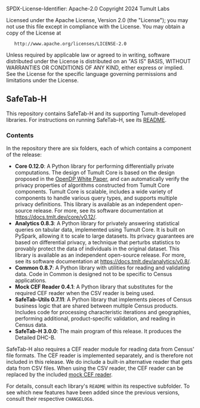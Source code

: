 SPDX-License-Identifier: Apache-2.0
Copyright 2024 Tumult Labs

   Licensed under the Apache License, Version 2.0 (the "License");
   you may not use this file except in compliance with the License.
   You may obtain a copy of the License at

       http://www.apache.org/licenses/LICENSE-2.0

   Unless required by applicable law or agreed to in writing, software
   distributed under the License is distributed on an "AS IS" BASIS,
   WITHOUT WARRANTIES OR CONDITIONS OF ANY KIND, either express or implied.
   See the License for the specific language governing permissions and
   limitations under the License.

## SafeTab-H

This repository contains SafeTab-H and its supporting Tumult-developed libraries. For instructions on running SafeTab-H, see its [README](safetab_h/README.md).

### Contents

In the repository there are six folders, each of which contains a component of the release:

- **Core 0.12.0**: A Python library for performing differentially private computations. The design of Tumult Core is based on the design proposed in the [OpenDP White Paper](https://projects.iq.harvard.edu/files/opendp/files/opendp_programming_framework_11may2020_1_01.pdf), and can automatically verify the privacy properties of algorithms constructed from Tumult Core components. Tumult Core is scalable, includes a wide variety of components to handle various query types, and supports multiple privacy definitions. This library is available as an independent open-source release. For more, see its software documentation at https://docs.tmlt.dev/core/v0.12/.
- **Analytics 0.8.3**: A Python library for privately answering statistical queries on tabular data, implemented using Tumult Core. It is built on PySpark, allowing it to scale to large datasets. Its privacy guarantees are based on differential privacy, a technique that perturbs statistics to provably protect the data of individuals in the original dataset. This library is available as an independent open-source release. For more, see its software documentation at https://docs.tmlt.dev/analytics/v0.8/.
- **Common 0.8.7**: A Python library with utilities for reading and validating data. Code in Common is designed not to be specific to Census applications.
- **Mock CEF Reader 0.4.1**: A Python library that substitutes for the required CEF reader when the CSV reader is being used.
- **SafeTab-Utils 0.7.11**: A Python library that implements pieces of Census business logic that are shared between multiple Census products. Includes code for processing characteristic iterations and geographies, performing additional, product-specific validation, and reading in Census data.
- **SafeTab-H 3.0.0**: The main program of this release. It produces the Detailed DHC-B.

SafeTab-H also requires a CEF reader module for reading data from Census' file formats. The CEF reader is implemented separately, and is therefore not included in this release. We do include a built-in alternative reader that gets data from CSV files. When using the CSV reader, the CEF reader can be replaced by the included [mock CEF reader](mock_cef_reader).

For details, consult each library's `README` within its respective subfolder. To see which new features have been added since the previous versions, consult their respective `CHANGELOG`s.

